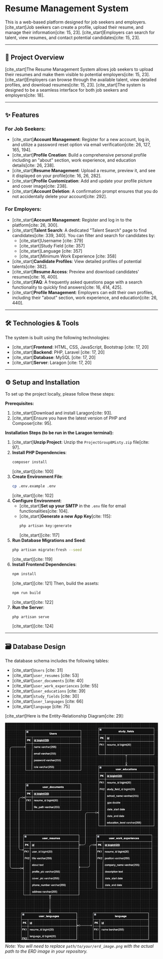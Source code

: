 # Resume Management System

This is a web-based platform designed for job seekers and employers. [cite_start]Job seekers can create a profile, upload their resume, and manage their information[cite: 15, 23]. [cite_start]Employers can search for talent, view resumes, and contact potential candidates[cite: 15, 23].

***

## 🚀 Project Overview

[cite_start]The Resume Management System allows job seekers to upload their resumes and make them visible to potential employers[cite: 15, 23]. [cite_start]Employers can browse through the available talent, view detailed profiles, and download resumes[cite: 15, 23]. [cite_start]The system is designed to be a seamless interface for both job seekers and employers[cite: 18].

***

## ✨ Features

### For Job Seekers:
* [cite_start]**Account Management**: Register for a new account, log in, and utilize a password reset option via email verification[cite: 26, 127, 165, 194].
* [cite_start]**Profile Creation**: Build a comprehensive personal profile including an "about" section, work experience, and education details[cite: 26, 238].
* [cite_start]**Resume Management**: Upload a resume, preview it, and see it displayed on your profile[cite: 16, 26, 282].
* [cite_start]**Profile Customization**: Add and update your profile picture and cover image[cite: 238].
* [cite_start]**Account Deletion**: A confirmation prompt ensures that you do not accidentally delete your account[cite: 292].

### For Employers:
* [cite_start]**Account Management**: Register and log in to the platform[cite: 26, 300].
* [cite_start]**Talent Search**: A dedicated "Talent Search" page to find candidates[cite: 339, 340]. You can filter and search for candidates by:
    * [cite_start]Username [cite: 379]
    * [cite_start]Study Field [cite: 357]
    * [cite_start]Language [cite: 357]
    * [cite_start]Minimum Work Experience [cite: 358]
* [cite_start]**Candidate Profiles**: View detailed profiles of potential talents[cite: 382].
* [cite_start]**Resume Access**: Preview and download candidates' resumes[cite: 16, 400].
* [cite_start]**FAQ**: A frequently asked questions page with a search functionality to quickly find answers[cite: 16, 414, 425].
* [cite_start]**Profile Management**: Employers can edit their own profiles, including their "about" section, work experience, and education[cite: 26, 440].

***

## 🛠️ Technologies & Tools

The system is built using the following technologies:

* [cite_start]**Frontend**: HTML, CSS, JavaScript, Bootstrap [cite: 17, 20]
* [cite_start]**Backend**: PHP, Laravel [cite: 17, 20]
* [cite_start]**Database**: MySQL [cite: 17, 20]
* [cite_start]**Server**: Laragon [cite: 17, 20]

***

## ⚙️ Setup and Installation

To set up the project locally, please follow these steps:

**Prerequisites:**
1.  [cite_start]Download and install Laragon[cite: 93].
2.  [cite_start]Ensure you have the latest version of PHP and Composer[cite: 95].

**Installation Steps (to be run in the Laragon terminal):**

1.  [cite_start]**Unzip Project**: Unzip the `ProjectGroup8Misty.zip` file[cite: 97].
2.  **Install PHP Dependencies**:
    ```bash
    composer install
    ```
    [cite_start][cite: 100]
3.  **Create Environment File**:
    ```bash
    cp .env.example .env
    ```
    [cite_start][cite: 102]
4.  **Configure Environment**:
    * [cite_start]**Set up your SMTP** in the `.env` file for email functionalities[cite: 104].
    * [cite_start]**Generate a new App Key**[cite: 115]:
        ```bash
        php artisan key:generate
        ```
        [cite_start][cite: 117]
5.  **Run Database Migrations and Seed**:
    ```bash
    php artisan migrate:fresh --seed
    ```
    [cite_start][cite: 119]
6.  **Install Frontend Dependencies**:
    ```bash
    npm install
    ```
    [cite_start][cite: 121]
    Then, build the assets:
    ```bash
    npm run build
    ```
    [cite_start][cite: 122]
7.  **Run the Server**:
    ```bash
    php artisan serve
    ```
    [cite_start][cite: 124]

***

## 🗃️ Database Design

The database schema includes the following tables:
* [cite_start]`Users` [cite: 31]
* [cite_start]`user_resumes` [cite: 53]
* [cite_start]`user_documents` [cite: 40]
* [cite_start]`user_work_experiences` [cite: 55]
* [cite_start]`user_educations` [cite: 39]
* [cite_start]`study_fields` [cite: 30]
* [cite_start]`user_languages` [cite: 66]
* [cite_start]`language` [cite: 75]

[cite_start]Here is the Entity-Relationship Diagram[cite: 29]:

![ERD Diagram](public\assets\ERD_Diagram.jpg) 
*Note: You will need to replace `path/to/your/erd_image.png` with the actual path to the ERD image in your repository.*